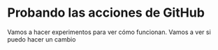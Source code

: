 # Probando las acciones de GitHub

Vamos a hacer experimentos para ver cómo funcionan.
Vamos a ver si puedo hacer un cambio
